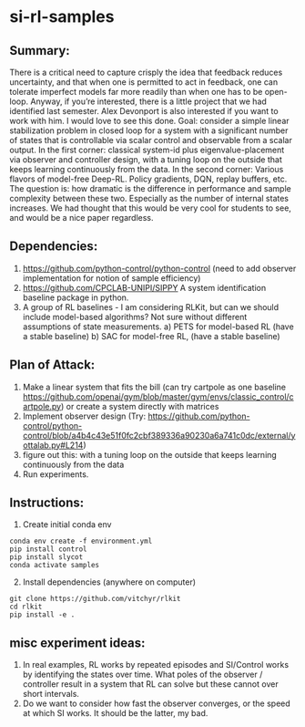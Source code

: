 # si-rl-samples

Summary:
--------

There is a critical need to capture crisply the idea that feedback reduces uncertainty, and that when one is permitted to act in feedback, one can tolerate imperfect models far more readily than when one has to be open-loop.
Anyway, if you’re interested, there is a little project that we had identified last semester. Alex Devonport is also interested if you want to work with him. I would love to see this done.
Goal: consider a simple linear stabilization problem in closed loop for a system with a significant number of states that is controllable via scalar control and observable from a scalar output.
In the first corner: classical system-id plus eigenvalue-placement via observer and controller design, with a tuning loop on the outside that keeps learning continuously from the data.
In the second corner: Various flavors of model-free Deep-RL. Policy gradients, DQN, replay buffers, etc.
The question is: how dramatic is the difference in performance and sample complexity between these two.  Especially as the number of internal states increases.
We had thought that this would be very cool for students to see, and would be a nice paper regardless.

Dependencies:
-------------
1. https://github.com/python-control/python-control (need to add observer implementation for notion of sample efficiency)
2. https://github.com/CPCLAB-UNIPI/SIPPY A system identification baseline package in python.
3. A group of RL baselines - I am considering RLKit, but can we should include model-based algorithms? Not sure without different assumptions of state measurements.
  a) PETS for model-based RL (have a stable baseline)
  b) SAC for model-free RL, (have a stable baseline)

Plan of Attack:
---------------
1. Make a linear system that fits the bill (can try cartpole as one baseline https://github.com/openai/gym/blob/master/gym/envs/classic_control/cartpole.py) or create a system directly with matrices
2. Implement observer design (Try: https://github.com/python-control/python-control/blob/a4b4c43e51f0fc2cbf389336a90230a6a741c0dc/external/yottalab.py#L214)
3. figure out this: with a tuning loop on the outside that keeps learning continuously from the data
4. Run experiments.


Instructions:
-----------------
1. Create initial conda env
```
conda env create -f environment.yml
pip install control 
pip install slycot
conda activate samples
```
2. Install dependencies (anywhere on computer)
```
git clone https://github.com/vitchyr/rlkit
cd rlkit 
pip install -e .
```

misc experiment ideas:
----------------------
1. In real examples, RL works by repeated episodes and SI/Control works by identifying the states over time. What poles of the observer / controller result in a system that RL can solve but these cannot over short intervals.
2. Do we want to consider how fast the observer converges, or the speed at which SI works. It should be the latter, my bad.
